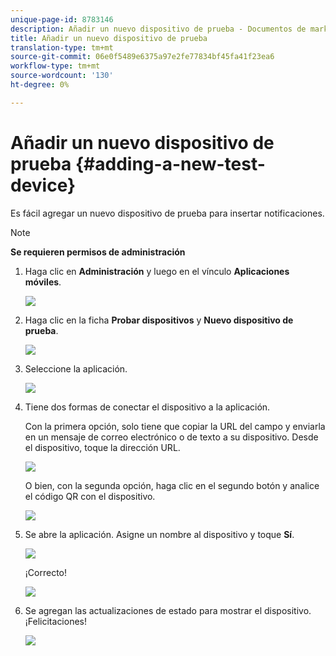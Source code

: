 ```yaml
---
unique-page-id: 8783146
description: Añadir un nuevo dispositivo de prueba - Documentos de marketing - Documentación del producto
title: Añadir un nuevo dispositivo de prueba
translation-type: tm+mt
source-git-commit: 06e0f5489e6375a97e2fe77834bf45fa41f23ea6
workflow-type: tm+mt
source-wordcount: '130'
ht-degree: 0%

---
```



# Añadir un nuevo dispositivo de prueba {#adding-a-new-test-device}

Es fácil agregar un nuevo dispositivo de prueba para insertar notificaciones.

>[!NOTE]
>
>**Se requieren permisos de administración**

1. Haga clic en **Administración** y luego en el vínculo **Aplicaciones móviles**.

   ![](assets/image2015-7-9-14-3a33-3a12.png)

1. Haga clic en la ficha **Probar dispositivos** y **Nuevo dispositivo de prueba**.

   ![](assets/image2015-7-17-17-3a4-3a52.png)

1. Seleccione la aplicación.

   ![](assets/image2015-7-17-17-3a6-3a4.png)

1. Tiene dos formas de conectar el dispositivo a la aplicación.

   Con la primera opción, solo tiene que copiar la URL del campo y enviarla en un mensaje de correo electrónico o de texto a su dispositivo. Desde el dispositivo, toque la dirección URL.

   ![](assets/image2015-7-20-11-3a27-3a2.png)

   O bien, con la segunda opción, haga clic en el segundo botón y analice el código QR con el dispositivo.

   ![](assets/image2015-7-17-17-3a9-3a54.png)

1. Se abre la aplicación. Asigne un nombre al dispositivo y toque **Sí**.

   ![](assets/image2015-7-17-17-3a31-3a23.png)

   ¡Correcto!

   ![](assets/image2015-7-17-17-3a33-3a5.png)

1. Se agregan las actualizaciones de estado para mostrar el dispositivo. ¡Felicitaciones!

   ![](assets/image2015-7-17-17-3a14-3a32.png)
